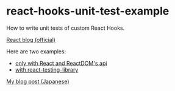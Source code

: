 # react-hooks-unit-test-example

How to write unit tests of custom React Hooks.

[React blog (official)](https://reactjs.org/blog/2019/02/06/react-v16.8.0.html#testing-hooks)

Here are two examples:

* [only with React and ReactDOM's api](https://github.com/mmktomato/react-hooks-unit-test-example/tree/master/raw-api)
* [with react-testing-library](https://github.com/mmktomato/react-hooks-unit-test-example/tree/master/with-react-testing-library)

[My blog post (Japanese)](https://moyapro.com/2019/05/12/react-custom-hooks-unit-test/)

